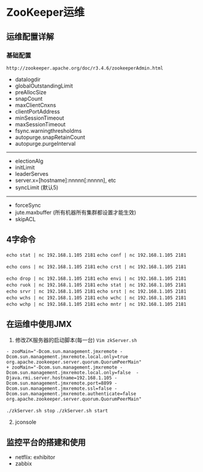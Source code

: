 # ZooKeeper运维
## 运维配置详解
### 基础配置
`http://zookeeper.apache.org/doc/r3.4.6/zookeeperAdmin.html`
- datalogdir
- globalOutstandingLimit
- preAllocSize
- snapCount
- maxClientCnxns
- clientPortAddress
- minSessionTimeout
- maxSessionTimeout
- fsync.warningthresholdms
- autopurge.snapRetainCount
- autopurge.purgeInterval

---
- electionAlg
- initLimit
- leaderServes
- server.x=[hostname]:nnnnn[:nnnnn], etc
- syncLimit (默认5)

---
- forceSync 
- jute.maxbuffer (所有机器所有集群都设置才能生效)
- skipACL




## 4字命令
`echo stat | nc 192.168.1.105 2181`
`echo conf | nc 192.168.1.105 2181`
<!-- 根据单机和集群显示不同信息 -->
`echo cons | nc 192.168.1.105 2181`
`echo crst | nc 192.168.1.105 2181` 
<!-- 重置所有信息 -->
`echo drop | nc 192.168.1.105 2181` 
`echo envi | nc 192.168.1.105 2181` 
`echo ruok | nc 192.168.1.105 2181` 
`echo stat | nc 192.168.1.105 2181` 
`echo srvr | nc 192.168.1.105 2181` 
`echo srst | nc 192.168.1.105 2181` 
`echo wchs | nc 192.168.1.105 2181` 
`echo wchc | nc 192.168.1.105 2181` 
`echo wchp | nc 192.168.1.105 2181` 
`echo mntr | nc 192.168.1.105 2181` 

## 在运维中使用JMX
1. 修改ZK服务器的启动脚本(每一台)
`Vim zkServer.sh`
```
- zooMain="-Dcom.sun.management.jmxremote -Dcom.sun.management.jmxremote.local.only=true org.apache.zookeeper.server.quorum.QuorumPeerMain"
+ zooMain="-Dcom.sun.management.jmxremote -Dcom.sun.management.jmxremote.local.only=false  -Djava.rmi.server.hostname=192.168.1.105 -Dcom.sun.management.jmxremote.port=8899 -Dcom.sun.management.jmxremote.ssl=false -Dcom.sun.management.jmxremote.authenticate=false org.apache.zookeeper.server.quorum.QuorumPeerMain"
```
`./zkServer.sh stop`
`./zkServer.sh start`

2. jconsole

## 监控平台的搭建和使用
- netflix: exhibitor 
- zabbix